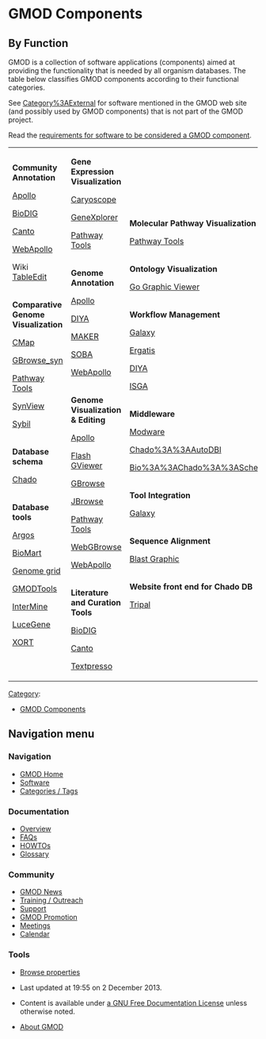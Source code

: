 



<span id="top"></span>




# <span dir="auto">GMOD Components</span>









## <span id="By_Function" class="mw-headline">By Function</span>

GMOD is a collection of software applications (components) aimed at
providing the functionality that is needed by all organism databases.
The table below classifies GMOD components according to their functional
categories.

See [Category%3AExternal](Category%3AExternal "Category%3AExternal") for
software mentioned in the GMOD web site (and possibly used by GMOD
components) that is not part of the GMOD project.

Read the [requirements for software to be considered a GMOD
component](GMOD_Membership#Software "GMOD Membership").

  

<table width="80%" data-align="center" data-cellpadding="10px">
<colgroup>
<col style="width: 33%" />
<col style="width: 33%" />
<col style="width: 33%" />
</colgroup>
<tbody>
<tr class="odd">
<td data-valign="top"><p><strong>Community Annotation</strong></p>
<p><a href="Apollo.1" title="Apollo">Apollo</a></p>
<p><a href="BioDIG.1" title="BioDIG">BioDIG</a></p>
<p><a href="Canto" title="Canto">Canto</a></p>
<p><a href="WebApollo.1" title="WebApollo">WebApollo</a></p>
<p>Wiki <a href="TableEdit.1" title="TableEdit">TableEdit</a></p>
<p><br />
<strong>Comparative Genome Visualization</strong></p>
<p><a href="CMap.1" title="CMap">CMap</a></p>
<p><a href="GBrowse_syn.1" title="GBrowse syn">GBrowse_syn</a></p>
<p><a href="Pathway_Tools.1" title="Pathway Tools">Pathway Tools</a></p>
<p><a href="SynView" title="SynView">SynView</a></p>
<p><a href="Sybil" title="Sybil">Sybil</a></p>
<p><br />
<strong>Database schema</strong></p>
<p><a href="Chado" class="mw-redirect" title="Chado">Chado</a></p>
<p><br />
<strong>Database tools</strong></p>
<p><a href="Argos" title="Argos">Argos</a></p>
<p><a href="BioMart" title="BioMart">BioMart</a></p>
<p><a href="Genome_grid" title="Genome grid">Genome grid</a></p>
<p><a href="GMODTools" title="GMODTools">GMODTools</a></p>
<p><a href="InterMine" title="InterMine">InterMine</a></p>
<p><a href="LuceGene" title="LuceGene">LuceGene</a></p>
<p><a href="XORT.1" title="XORT">XORT</a></p>
<p><br />
</p></td>
<td data-valign="top"><p><strong>Gene Expression
Visualization</strong></p>
<p><a href="Caryoscope" title="Caryoscope">Caryoscope</a></p>
<p><a href="GeneXplorer" title="GeneXplorer">GeneXplorer</a></p>
<p><a href="Pathway_Tools.1" title="Pathway Tools">Pathway Tools</a></p>
<p><br />
<strong>Genome Annotation</strong></p>
<p><a href="Apollo.1" title="Apollo">Apollo</a></p>
<p><a href="DIYA" title="DIYA">DIYA</a></p>
<p><a href="MAKER.1" title="MAKER">MAKER</a></p>
<p><a href="SOBA.1" title="SOBA">SOBA</a></p>
<p><a href="WebApollo.1" title="WebApollo">WebApollo</a></p>
<p><br />
<strong>Genome Visualization &amp; Editing</strong></p>
<p><a href="Apollo.1" title="Apollo">Apollo</a></p>
<p><a href="Flash_GViewer" title="Flash GViewer">Flash GViewer</a></p>
<p><a href="GBrowse.1" title="GBrowse">GBrowse</a></p>
<p><a href="JBrowse.1" title="JBrowse">JBrowse</a></p>
<p><a href="Pathway_Tools.1" title="Pathway Tools">Pathway Tools</a></p>
<p><a href="WebGBrowse.1" title="WebGBrowse">WebGBrowse</a></p>
<p><a href="WebApollo.1" title="WebApollo">WebApollo</a></p>
<p><br />
<strong>Literature and Curation Tools</strong></p>
<p><a href="BioDIG.1" title="BioDIG">BioDIG</a></p>
<p><a href="Canto" title="Canto">Canto</a></p>
<p><a href="Textpresso" title="Textpresso">Textpresso</a></p></td>
<td data-valign="top"><p><strong>Molecular Pathway
Visualization</strong></p>
<p><a href="Pathway_Tools.1" title="Pathway Tools">Pathway Tools</a></p>
<p><br />
<strong>Ontology Visualization</strong></p>
<p><a href="GO_Graphic_Viewer.1" title="GO Graphic Viewer">Go Graphic
Viewer</a></p>
<p><br />
<strong>Workflow Management</strong></p>
<p><a href="Galaxy.1" title="Galaxy">Galaxy</a></p>
<p><a href="TIGR-Workflow_/_Ergatis"
title="TIGR-Workflow / Ergatis">Ergatis</a></p>
<p><a href="DIYA" title="DIYA">DIYA</a></p>
<p><a href="ISGA" title="ISGA">ISGA</a></p>
<p><br />
<strong>Middleware</strong></p>
<p><a href="Modware" title="Modware">Modware</a></p>
<p><a href="Chado%3A%3AAutoDBI"
title="Chado%3A%3AAutoDBI">Chado%3A%3AAutoDBI</a></p>
<p><a href="Bio%3A%3AChado%3A%3ASchema"
title="Bio%3A%3AChado%3A%3ASchema">Bio%3A%3AChado%3A%3ASchema</a></p>
<p><br />
<strong>Tool Integration</strong></p>
<p><a href="Galaxy.1" title="Galaxy">Galaxy</a></p>
<p><br />
<strong>Sequence Alignment</strong></p>
<p><a href="BLAST_Graphic_Viewer.1" title="BLAST Graphic Viewer">Blast
Graphic</a></p>
<p><br />
<strong>Website front end for Chado DB</strong></p>
<p><a href="Tripal.1" title="Tripal">Tripal</a></p></td>
</tr>
</tbody>
</table>




[Category](Special%3ACategories "Special%3ACategories"):

- [GMOD Components](Category%3AGMOD_Components "Category%3AGMOD Components")






## Navigation menu






### 





### Navigation



- <span id="n-GMOD-Home">[GMOD Home](Main_Page)</span>
- <span id="n-Software">[Software](GMOD_Components)</span>
- <span id="n-Categories-.2F-Tags">[Categories /
  Tags](Categories)</span>




### Documentation



- <span id="n-Overview">[Overview](Overview)</span>
- <span id="n-FAQs">[FAQs](Category%3AFAQ)</span>
- <span id="n-HOWTOs">[HOWTOs](Category%3AHOWTO)</span>
- <span id="n-Glossary">[Glossary](Glossary)</span>




### Community



- <span id="n-GMOD-News">[GMOD News](GMOD_News)</span>
- <span id="n-Training-.2F-Outreach">[Training /
  Outreach](Training_and_Outreach)</span>
- <span id="n-Support">[Support](Support)</span>
- <span id="n-GMOD-Promotion">[GMOD Promotion](GMOD_Promotion)</span>
- <span id="n-Meetings">[Meetings](Meetings)</span>
- <span id="n-Calendar">[Calendar](Calendar)</span>




### Tools

- <span id="t-smwbrowselink"><a href="Special%3ABrowse/GMOD_Components" rel="smw-browse">Browse
  properties</a></span>



- <span id="footer-info-lastmod">Last updated at 19:55 on 2 December
  2013.</span>
<!-- - <span id="footer-info-viewcount">465,614 page views.</span> -->
- <span id="footer-info-copyright">Content is available under
  <a href="http://www.gnu.org/licenses/fdl-1.3.html" class="external"
  rel="nofollow">a GNU Free Documentation License</a> unless otherwise
  noted.</span>

<!-- -->

- <span id="footer-places-about">[About
  GMOD](GMOD%3AAbout "GMOD%3AAbout")</span>

<!-- -->




